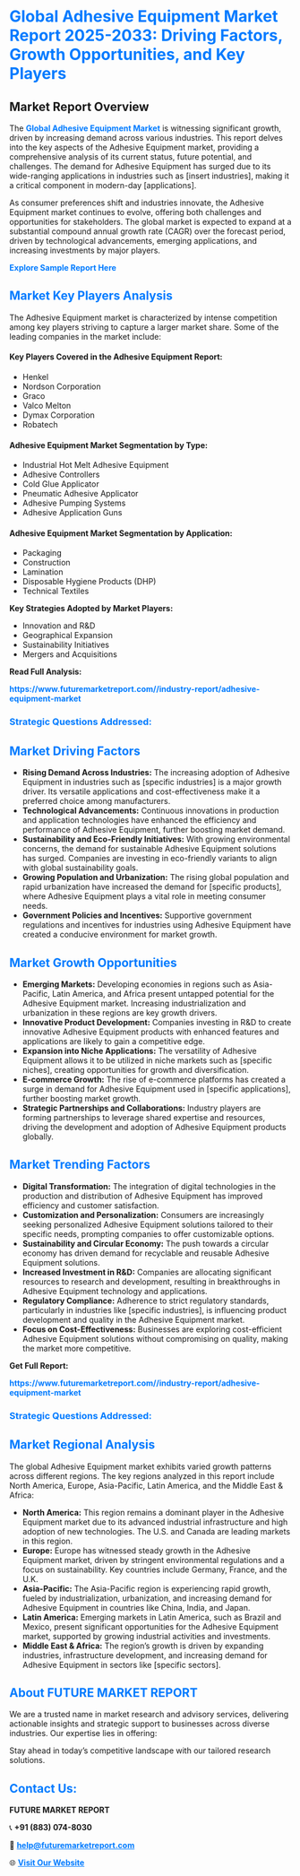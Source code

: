 <h1 style="color: #007BFF;">Global Adhesive Equipment Market Report 2025-2033: Driving Factors, Growth Opportunities, and Key Players</h1>

<section id="overview">
<h2>Market Report Overview</h2>
<p>The <a href="https://www.futuremarketreport.com//industry-report/adhesive-equipment-market" style="color: #007BFF; text-decoration: none;"><strong>Global Adhesive Equipment Market</strong></a> is witnessing significant growth, driven by increasing demand across various industries. This report delves into the key aspects of the Adhesive Equipment market, providing a comprehensive analysis of its current status, future potential, and challenges. The demand for Adhesive Equipment has surged due to its wide-ranging applications in industries such as [insert industries], making it a critical component in modern-day [applications].</p>
<p>As consumer preferences shift and industries innovate, the Adhesive Equipment market continues to evolve, offering both challenges and opportunities for stakeholders. The global market is expected to expand at a substantial compound annual growth rate (CAGR) over the forecast period, driven by technological advancements, emerging applications, and increasing investments by major players.</p>
</section>

<section id="overview">
<p><a href="https://www.futuremarketreport.com//request-sample/reportId=63088" style="color: #007BFF; text-decoration: none;"><strong>Explore Sample Report Here</strong></a></p>
</section>

<section id="key-players">
<h2 style="color: #007BFF;">Market Key Players Analysis</h2>
<p>The Adhesive Equipment market is characterized by intense competition among key players striving to capture a larger market share. Some of the leading companies in the market include:</p>
<h4>Key Players Covered in the Adhesive Equipment Report:</h4>
<ul><li>Henkel</li><li>Nordson Corporation</li><li>Graco</li><li>Valco Melton</li><li>Dymax Corporation</li><li>Robatech</li></ul>
<h4>Adhesive Equipment Market Segmentation by Type:</h4>
<ul><li>Industrial Hot Melt Adhesive Equipment</li><li>Adhesive Controllers</li><li>Cold Glue Applicator</li><li>Pneumatic Adhesive Applicator</li><li>Adhesive Pumping Systems</li><li>Adhesive Application Guns</li></ul>

<h4>Adhesive Equipment Market Segmentation by Application:</h4>
<ul><li>Packaging</li><li>Construction</li><li>Lamination</li><li>Disposable Hygiene Products (DHP)</li><li>Technical Textiles</li></ul>
<p><strong>Key Strategies Adopted by Market Players:</strong></p>
<ul>
<li>Innovation and R&D</li>
<li>Geographical Expansion</li>
<li>Sustainability Initiatives</li>
<li>Mergers and Acquisitions</li>
</ul>
</section>

<section>
<p><strong>Read Full Analysis: </strong></p><a href="https://www.futuremarketreport.com//industry-report/adhesive-equipment-market" style="color: #007BFF; text-decoration: none;"><strong>https://www.futuremarketreport.com//industry-report/adhesive-equipment-market</strong></a>
<h3 style="color: #007BFF;">Strategic Questions Addressed:</h3>
</section>

<section id="driving-factors">
<h2 style="color: #007BFF;">Market Driving Factors</h2>
<ul>
<li><strong>Rising Demand Across Industries:</strong> The increasing adoption of Adhesive Equipment in industries such as [specific industries] is a major growth driver. Its versatile applications and cost-effectiveness make it a preferred choice among manufacturers.</li>
<li><strong>Technological Advancements:</strong> Continuous innovations in production and application technologies have enhanced the efficiency and performance of Adhesive Equipment, further boosting market demand.</li>
<li><strong>Sustainability and Eco-Friendly Initiatives:</strong> With growing environmental concerns, the demand for sustainable Adhesive Equipment solutions has surged. Companies are investing in eco-friendly variants to align with global sustainability goals.</li>
<li><strong>Growing Population and Urbanization:</strong> The rising global population and rapid urbanization have increased the demand for [specific products], where Adhesive Equipment plays a vital role in meeting consumer needs.</li>
<li><strong>Government Policies and Incentives:</strong> Supportive government regulations and incentives for industries using Adhesive Equipment have created a conducive environment for market growth.</li>
</ul>
</section>

<section id="growth-opportunities">
<h2 style="color: #007BFF;">Market Growth Opportunities</h2>
<ul>
<li><strong>Emerging Markets:</strong> Developing economies in regions such as Asia-Pacific, Latin America, and Africa present untapped potential for the Adhesive Equipment market. Increasing industrialization and urbanization in these regions are key growth drivers.</li>
<li><strong>Innovative Product Development:</strong> Companies investing in R&D to create innovative Adhesive Equipment products with enhanced features and applications are likely to gain a competitive edge.</li>
<li><strong>Expansion into Niche Applications:</strong> The versatility of Adhesive Equipment allows it to be utilized in niche markets such as [specific niches], creating opportunities for growth and diversification.</li>
<li><strong>E-commerce Growth:</strong> The rise of e-commerce platforms has created a surge in demand for Adhesive Equipment used in [specific applications], further boosting market growth.</li>
<li><strong>Strategic Partnerships and Collaborations:</strong> Industry players are forming partnerships to leverage shared expertise and resources, driving the development and adoption of Adhesive Equipment products globally.</li>
</ul>
</section>

<section id="trending-factors">
<h2 style="color: #007BFF;">Market Trending Factors</h2>
<ul>
<li><strong>Digital Transformation:</strong> The integration of digital technologies in the production and distribution of Adhesive Equipment has improved efficiency and customer satisfaction.</li>
<li><strong>Customization and Personalization:</strong> Consumers are increasingly seeking personalized Adhesive Equipment solutions tailored to their specific needs, prompting companies to offer customizable options.</li>
<li><strong>Sustainability and Circular Economy:</strong> The push towards a circular economy has driven demand for recyclable and reusable Adhesive Equipment solutions.</li>
<li><strong>Increased Investment in R&D:</strong> Companies are allocating significant resources to research and development, resulting in breakthroughs in Adhesive Equipment technology and applications.</li>
<li><strong>Regulatory Compliance:</strong> Adherence to strict regulatory standards, particularly in industries like [specific industries], is influencing product development and quality in the Adhesive Equipment market.</li>
<li><strong>Focus on Cost-Effectiveness:</strong> Businesses are exploring cost-efficient Adhesive Equipment solutions without compromising on quality, making the market more competitive.</li>
</ul>
</section>

<section>
<p><strong>Get Full Report: </strong></p><a href="https://www.futuremarketreport.com//industry-report/adhesive-equipment-market" style="color: #007BFF; text-decoration: none;"><strong>https://www.futuremarketreport.com//industry-report/adhesive-equipment-market</strong></a>
<h3 style="color: #007BFF;">Strategic Questions Addressed:</h3>
</section>


<section id="regional-analysis">
<h2 style="color: #007BFF;">Market Regional Analysis</h2>
<p>The global Adhesive Equipment market exhibits varied growth patterns across different regions. The key regions analyzed in this report include North America, Europe, Asia-Pacific, Latin America, and the Middle East & Africa:</p>
<ul>
<li><strong>North America:</strong> This region remains a dominant player in the Adhesive Equipment market due to its advanced industrial infrastructure and high adoption of new technologies. The U.S. and Canada are leading markets in this region.</li>
<li><strong>Europe:</strong> Europe has witnessed steady growth in the Adhesive Equipment market, driven by stringent environmental regulations and a focus on sustainability. Key countries include Germany, France, and the U.K.</li>
<li><strong>Asia-Pacific:</strong> The Asia-Pacific region is experiencing rapid growth, fueled by industrialization, urbanization, and increasing demand for Adhesive Equipment in countries like China, India, and Japan.</li>
<li><strong>Latin America:</strong> Emerging markets in Latin America, such as Brazil and Mexico, present significant opportunities for the Adhesive Equipment market, supported by growing industrial activities and investments.</li>
<li><strong>Middle East & Africa:</strong> The region’s growth is driven by expanding industries, infrastructure development, and increasing demand for Adhesive Equipment in sectors like [specific sectors].</li>
</ul>
</section>

<footer>
<h2 style="color: #007BFF;">About FUTURE MARKET REPORT</h2>
<p>We are a trusted name in market research and advisory services, delivering actionable insights and strategic support to businesses across diverse industries. Our expertise lies in offering:</p>

<p>Stay ahead in today’s competitive landscape with our tailored research solutions.</p>

<h2 style="color: #007BFF;">Contact Us:</h2>
<p><strong>FUTURE MARKET REPORT</strong></p>
<p>📞 <strong>+91 (883) 074-8030</strong></p>
<p>📧 <strong><a href="mailto:help@futuremarketreport.com" style="color: #007BFF;">help@futuremarketreport.com</a></strong></p>
<p>🌐 <strong><a href="https://www.futuremarketreport.com/" style="color: #007BFF;">Visit Our Website</a></strong></p>
</footer>